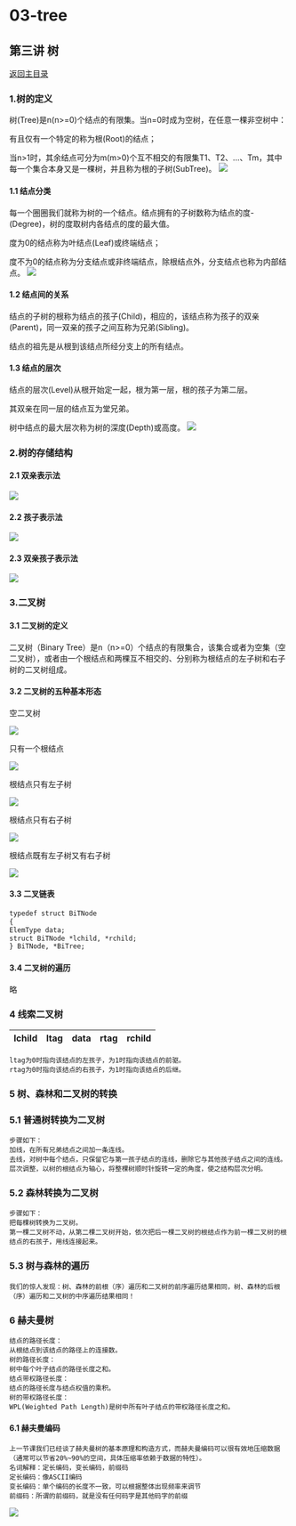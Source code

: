 # 03-tree

## 第三讲 树
[返回主目录](../README.md)

### 1.树的定义
树(Tree)是n(n>=0)个结点的有限集。当n=0时成为空树，在任意一棵非空树中：

有且仅有一个特定的称为根(Root)的结点；

当n>1时，其余结点可分为m(m>0)个互不相交的有限集T1、T2、...、Tm，其中每一个集合本身又是一棵树，并且称为根的子树(SubTree)。
![](src/main/resources/images/03-Tree.png)

#### 1.1 结点分类
每一个圈圈我们就称为树的一个结点。结点拥有的子树数称为结点的度-(Degree)，树的度取树内各结点的度的最大值。

度为0的结点称为叶结点(Leaf)或终端结点；

度不为0的结点称为分支结点或非终端结点，除根结点外，分支结点也称为内部结点。
![](src/main/resources/images/03-DegreeAndNode.png)

#### 1.2 结点间的关系
结点的子树的根称为结点的孩子(Child)，相应的，该结点称为孩子的双亲(Parent)，同一双亲的孩子之间互称为兄弟(Sibling)。

结点的祖先是从根到该结点所经分支上的所有结点。

#### 1.3 结点的层次
结点的层次(Level)从根开始定一起，根为第一层，根的孩子为第二层。

其双亲在同一层的结点互为堂兄弟。

树中结点的最大层次称为树的深度(Depth)或高度。
![](src/main/resources/images/03-LevelAndDepth.png)

### 2.树的存储结构

#### 2.1 双亲表示法
![](src/main/resources/images/03-Parents.png)

#### 2.2 孩子表示法
![](src/main/resources/images/03-Children.png)

#### 2.3 双亲孩子表示法
![](src/main/resources/images/03-ParentsAndChildren.png)

### 3.二叉树

#### 3.1 二叉树的定义
二叉树（Binary Tree）是n（n>=0）个结点的有限集合，该集合或者为空集（空二叉树），或者由一个根结点和两棵互不相交的、分别称为根结点的左子树和右子树的二叉树组成。

#### 3.2 二叉树的五种基本形态

空二叉树

![](src/main/resources/images/03-BinaryTree1.png)

只有一个根结点

![](src/main/resources/images/03-BinaryTree2.png)

根结点只有左子树

![](src/main/resources/images/03-BinaryTree3.png)

根结点只有右子树

![](src/main/resources/images/03-BinaryTree4.png)

根结点既有左子树又有右子树

![](src/main/resources/images/03-BinaryTree5.png)

#### 3.3 二叉链表
```cfml
typedef struct BiTNode
{
ElemType data;
struct BiTNode *lchild, *rchild;
} BiTNode, *BiTree;
```

#### 3.4 二叉树的遍历
略

### 4 线索二叉树
lchild|ltag|data|rtag|rchild
---|---|---|---|---
    ltag为0时指向该结点的左孩子，为1时指向该结点的前驱。
    rtag为0时指向该结点的右孩子，为1时指向该结点的后继。

### 5 树、森林和二叉树的转换
### 5.1 普通树转换为二叉树
    步骤如下：
    加线，在所有兄弟结点之间加一条连线。
    去线，对树中每个结点，只保留它与第一孩子结点的连线，删除它与其他孩子结点之间的连线。
    层次调整，以树的根结点为轴心，将整棵树顺时针旋转一定的角度，使之结构层次分明。
### 5.2 森林转换为二叉树
    步骤如下：
    把每棵树转换为二叉树。
    第一棵二叉树不动，从第二棵二叉树开始，依次把后一棵二叉树的根结点作为前一棵二叉树的根结点的右孩子，用线连接起来。

### 5.3 树与森林的遍历
    我们的惊人发现：树、森林的前根（序）遍历和二叉树的前序遍历结果相同，树、森林的后根（序）遍历和二叉树的中序遍历结果相同！


### 6 赫夫曼树
    结点的路径长度：
    从根结点到该结点的路径上的连接数。
    树的路径长度：
    树中每个叶子结点的路径长度之和。
    结点带权路径长度：
    结点的路径长度与结点权值的乘积。
    树的带权路径长度：
    WPL(Weighted Path Length)是树中所有叶子结点的带权路径长度之和。

#### 6.1 赫夫曼编码
    上一节课我们已经谈了赫夫曼树的基本原理和构造方式，而赫夫曼编码可以很有效地压缩数据（通常可以节省20%~90%的空间，具体压缩率依赖于数据的特性）。
    名词解释：定长编码，变长编码，前缀码
    定长编码：像ASCII编码
    变长编码：单个编码的长度不一致，可以根据整体出现频率来调节
    前缀码：所谓的前缀码，就是没有任何码字是其他码字的前缀
![](src/main/resources/images/03-HuffmanString.png)
